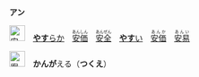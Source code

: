 **アン**

<kbd><img src="https://glyphwiki.org/glyph/u5b89.svg" width="28" height="28" alt="安"></kbd>　[**やす**らか](https://jisho.org/search/やすらか)　<ins>[<ruby>安価<rt>あんしん</rt></ruby>](https://jisho.org/search/安心)</ins>　<ins>[<ruby>安全<rt>あんぜん</rt></ruby>](https://jisho.org/search/安全)</ins>　<ins>[**やす**い](https://jisho.org/search/やすらか)</ins>　[<ruby>安価<rt>あんか</rt></ruby>](https://jisho.org/search/安価)　[<ruby>安易<rt>あんい</rt></ruby>](https://jisho.org/search/安易)

<kbd><img src="https://glyphwiki.org/glyph/u6848.svg" width="28" height="28" alt="案"></kbd>　**かんが**える（**つくえ**）
